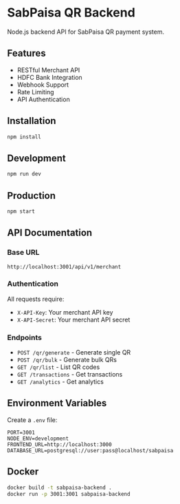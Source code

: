 # SabPaisa QR Backend

Node.js backend API for SabPaisa QR payment system.

## Features
- RESTful Merchant API
- HDFC Bank Integration
- Webhook Support
- Rate Limiting
- API Authentication

## Installation

```bash
npm install
```

## Development

```bash
npm run dev
```

## Production

```bash
npm start
```

## API Documentation

### Base URL
```
http://localhost:3001/api/v1/merchant
```

### Authentication
All requests require:
- `X-API-Key`: Your merchant API key
- `X-API-Secret`: Your merchant API secret

### Endpoints
- `POST /qr/generate` - Generate single QR
- `POST /qr/bulk` - Generate bulk QRs
- `GET /qr/list` - List QR codes
- `GET /transactions` - Get transactions
- `GET /analytics` - Get analytics

## Environment Variables

Create a `.env` file:

```
PORT=3001
NODE_ENV=development
FRONTEND_URL=http://localhost:3000
DATABASE_URL=postgresql://user:pass@localhost/sabpaisa
```

## Docker

```bash
docker build -t sabpaisa-backend .
docker run -p 3001:3001 sabpaisa-backend
```
